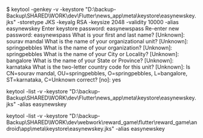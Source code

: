$ keytool -genkey -v -keystore "D:\backup-Backup\SHARED\WORK\dev\Flutter\news_app\meta\keystore\easynewskey.jks" -storetype JKS -keyalg RSA -keysize 2048 -validity 10000 -alias easynewskey
Enter keystore password:  easynewspass
Re-enter new password: easynewspass
What is your first and last name?
  [Unknown]:  sourav mandal
What is the name of your organizational unit?
  [Unknown]:  springpebbles
What is the name of your organization?
  [Unknown]:  springpebbles
What is the name of your City or Locality?
  [Unknown]:  bangalore
What is the name of your State or Province?
  [Unknown]:  karnataka
What is the two-letter country code for this unit?
  [Unknown]:
Is CN=sourav mandal, OU=springpebbles, O=springpebbles, L=bangalore, ST=karnataka, C=Unknown correct?
  [no]:  yes




keytool -list -v -keystore "D:\backup-Backup\SHARED\WORK\dev\Flutter\news_app\meta\keystore\easynewskey.jks" -alias easynewskey


keytool -list -v -keystore "D:\backup-Backup\SHARED\WORK\dev\webwork\reward_game\flutter\reward_game\android\app\meta\keystore\easynewskey.jks" -alias easynewskey
